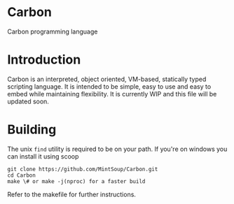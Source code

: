 # Carbon
Carbon programming language

# Introduction
Carbon is an interpreted, object oriented, VM-based, statically typed scripting language. It is intended to be simple, easy to use and easy to embed while maintaining flexibility. It is currently WIP and this file will be updated soon.

# Building
The unix `find` utility is required to be on your path. If you're on windows you can install it using scoop<br>
```
git clone https://github.com/MintSoup/Carbon.git
cd Carbon
make \# or make -j(nproc) for a faster build
```
Refer to the makefile for further instructions.
